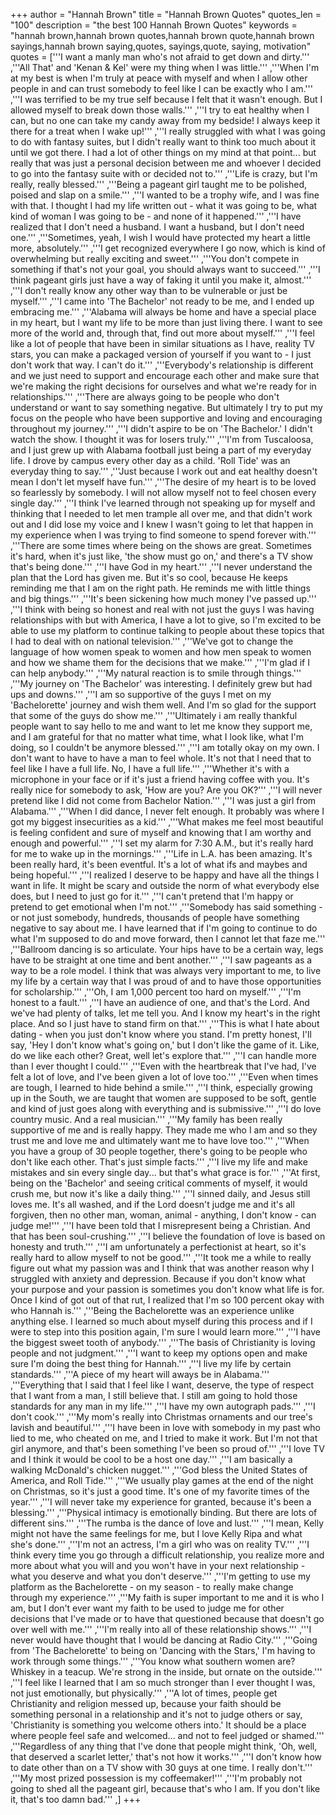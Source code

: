 +++
author = "Hannah Brown"
title = "Hannah Brown Quotes"
quotes_len = "100"
description = "the best 100 Hannah Brown Quotes"
keywords = "hannah brown,hannah brown quotes,hannah brown quote,hannah brown sayings,hannah brown saying,quotes, sayings,quote, saying, motivation"
quotes = ['''I want a manly man who's not afraid to get down and dirty.''' ,'''All That' and 'Kenan & Kel' were my thing when I was little.''' ,'''When I'm at my best is when I'm truly at peace with myself and when I allow other people in and can trust somebody to feel like I can be exactly who I am.''' ,'''I was terrified to be my true self because I felt that it wasn't enough. But I allowed myself to break down those walls.''' ,'''I try to eat healthy when I can, but no one can take my candy away from my bedside! I always keep it there for a treat when I wake up!''' ,'''I really struggled with what I was going to do with fantasy suites, but I didn't really want to think too much about it until we got there. I had a lot of other things on my mind at that point... but really that was just a personal decision between me and whoever I decided to go into the fantasy suite with or decided not to.''' ,'''Life is crazy, but I'm really, really blessed.''' ,'''Being a pageant girl taught me to be polished, poised and slap on a smile.''' ,'''I wanted to be a trophy wife, and I was fine with that. I thought I had my life written out - what it was going to be, what kind of woman I was going to be - and none of it happened.''' ,'''I have realized that I don't need a husband. I want a husband, but I don't need one.''' ,'''Sometimes, yeah, I wish I would have protected my heart a little more, absolutely.''' ,'''I get recognized everywhere I go now, which is kind of overwhelming but really exciting and sweet.''' ,'''You don't compete in something if that's not your goal, you should always want to succeed.''' ,'''I think pageant girls just have a way of faking it until you make it, almost.''' ,'''I don't really know any other way than to be vulnerable or just be myself.''' ,'''I came into 'The Bachelor' not ready to be me, and I ended up embracing me.''' ,'''Alabama will always be home and have a special place in my heart, but I want my life to be more than just living there. I want to see more of the world and, through that, find out more about myself.''' ,'''I feel like a lot of people that have been in similar situations as I have, reality TV stars, you can make a packaged version of yourself if you want to - I just don't work that way. I can't do it.''' ,'''Everybody's relationship is different and we just need to support and encourage each other and make sure that we're making the right decisions for ourselves and what we're ready for in relationships.''' ,'''There are always going to be people who don't understand or want to say something negative. But ultimately I try to put my focus on the people who have been supportive and loving and encouraging throughout my journey.''' ,'''I didn't aspire to be on 'The Bachelor.' I didn't watch the show. I thought it was for losers truly.''' ,'''I'm from Tuscaloosa, and I just grew up with Alabama football just being a part of my everyday life. I drove by campus every other day as a child. 'Roll Tide' was an everyday thing to say.''' ,'''Just because I work out and eat healthy doesn't mean I don't let myself have fun.''' ,'''The desire of my heart is to be loved so fearlessly by somebody. I will not allow myself not to feel chosen every single day.''' ,'''I think I've learned through not speaking up for myself and thinking that I needed to let men trample all over me, and that didn't work out and I did lose my voice and I knew I wasn't going to let that happen in my experience when I was trying to find someone to spend forever with.''' ,'''There are some times where being on the shows are great. Sometimes it's hard, when it's just like, 'the show must go on,' and there's a TV show that's being done.''' ,'''I have God in my heart.''' ,'''I never understand the plan that the Lord has given me. But it's so cool, because He keeps reminding me that I am on the right path. He reminds me with little things and big things.''' ,'''It's been sickening how much money I've passed up.''' ,'''I think with being so honest and real with not just the guys I was having relationships with but with America, I have a lot to give, so I'm excited to be able to use my platform to continue talking to people about these topics that I had to deal with on national television.''' ,'''We've got to change the language of how women speak to women and how men speak to women and how we shame them for the decisions that we make.''' ,'''I'm glad if I can help anybody.''' ,'''My natural reaction is to smile through things.''' ,'''My journey on 'The Bachelor' was interesting. I definitely grew but had ups and downs.''' ,'''I am so supportive of the guys I met on my 'Bachelorette' journey and wish them well. And I'm so glad for the support that some of the guys do show me.''' ,'''Ultimately i am really thankful people want to say hello to me and want to let me know they support me, and I am grateful for that no matter what time, what I look like, what I'm doing, so I couldn't be anymore blessed.''' ,'''I am totally okay on my own. I don't want to have to have a man to feel whole. It's not that I need that to feel like I have a full life. No, I have a full life.''' ,'''Whether it's with a microphone in your face or if it's just a friend having coffee with you. It's really nice for somebody to ask, 'How are you? Are you OK?''' ,'''I will never pretend like I did not come from Bachelor Nation.''' ,'''I was just a girl from Alabama.''' ,'''When I did dance, I never felt enough. It probably was where I got my biggest insecurities as a kid.''' ,'''What makes me feel most beautiful is feeling confident and sure of myself and knowing that I am worthy and enough and powerful.''' ,'''I set my alarm for 7:30 A.M., but it's really hard for me to wake up in the mornings.''' ,'''Life in L.A. has been amazing. It's been really hard, it's been eventful. It's a lot of what ifs and maybes and being hopeful.''' ,'''I realized I deserve to be happy and have all the things I want in life. It might be scary and outside the norm of what everybody else does, but I need to just go for it.''' ,'''I can't pretend that I'm happy or pretend to get emotional when I'm not.''' ,'''Somebody has said something - or not just somebody, hundreds, thousands of people have something negative to say about me. I have learned that if I'm going to continue to do what I'm supposed to do and move forward, then I cannot let that faze me.''' ,'''Ballroom dancing is so articulate. Your hips have to be a certain way, legs have to be straight at one time and bent another.''' ,'''I saw pageants as a way to be a role model. I think that was always very important to me, to live my life by a certain way that I was proud of and to have those opportunities for scholarship.''' ,'''Oh, I am 1,000 percent too hard on myself.''' ,'''I'm honest to a fault.''' ,'''I have an audience of one, and that's the Lord. And we've had plenty of talks, let me tell you. And I know my heart's in the right place. And so I just have to stand firm on that.''' ,'''This is what I hate about dating - when you just don't know where you stand. I'm pretty honest, I'll say, 'Hey I don't know what's going on,' but I don't like the game of it. Like, do we like each other? Great, well let's explore that.''' ,'''I can handle more than I ever thought I could.''' ,'''Even with the heartbreak that I've had, I've felt a lot of love, and I've been given a lot of love too.''' ,'''Even when times are tough, I learned to hide behind a smile.''' ,'''I think, especially growing up in the South, we are taught that women are supposed to be soft, gentle and kind of just goes along with everything and is submissive.''' ,'''I do love country music. And a real musician.''' ,'''My family has been really supportive of me and is really happy. They made me who I am and so they trust me and love me and ultimately want me to have love too.''' ,'''When you have a group of 30 people together, there's going to be people who don't like each other. That's just simple facts.''' ,'''I live my life and make mistakes and sin every single day... but that's what grace is for.''' ,'''At first, being on the 'Bachelor' and seeing critical comments of myself, it would crush me, but now it's like a daily thing.''' ,'''I sinned daily, and Jesus still loves me. It's all washed, and if the Lord doesn't judge me and it's all forgiven, then no other man, woman, animal - anything, I don't know - can judge me!''' ,'''I have been told that I misrepresent being a Christian. And that has been soul-crushing.''' ,'''I believe the foundation of love is based on honesty and truth.''' ,'''I am unfortunately a perfectionist at heart, so it's really hard to allow myself to not be good.''' ,'''It took me a while to really figure out what my passion was and I think that was another reason why I struggled with anxiety and depression. Because if you don't know what your purpose and your passion is sometimes you don't know what life is for. Once I kind of got out of that rut, I realized that I'm so 100 percent okay with who Hannah is.''' ,'''Being the Bachelorette was an experience unlike anything else. I learned so much about myself during this process and if I were to step into this position again, I'm sure I would learn more.''' ,'''I have the biggest sweet tooth of anybody.''' ,'''The basis of Christianity is loving people and not judgment.''' ,'''I want to keep my options open and make sure I'm doing the best thing for Hannah.''' ,'''I live my life by certain standards.''' ,'''A piece of my heart will aways be in Alabama.''' ,'''Everything that I said that I feel like I want, deserve, the type of respect that I want from a man, I still believe that. I still am going to hold those standards for any man in my life.''' ,'''I have my own autograph pads.''' ,'''I don't cook.''' ,'''My mom's really into Christmas ornaments and our tree's lavish and beautiful.''' ,'''I have been in love with somebody in my past who lied to me, who cheated on me, and I tried to make it work. But I'm not that girl anymore, and that's been something I've been so proud of.''' ,'''I love TV and I think it would be cool to be a host one day.''' ,'''I am basically a walking McDonald's chicken nugget.''' ,'''God bless the United States of America, and Roll Tide.''' ,'''We usually play games at the end of the night on Christmas, so it's just a good time. It's one of my favorite times of the year.''' ,'''I will never take my experience for granted, because it's been a blessing.''' ,'''Physical intimacy is emotionally binding. But there are lots of different sins.''' ,'''The rumba is the dance of love and lust.''' ,'''I mean, Kelly might not have the same feelings for me, but I love Kelly Ripa and what she's done.''' ,'''I'm not an actress, I'm a girl who was on reality TV.''' ,'''I think every time you go through a difficult relationship, you realize more and more about what you will and you won't have in your next relationship - what you deserve and what you don't deserve.''' ,'''I'm getting to use my platform as the Bachelorette - on my season - to really make change through my experience.''' ,'''My faith is super important to me and it is who I am, but I don't ever want my faith to be used to judge me for other decisions that I've made or to have that questioned because that doesn't go over well with me.''' ,'''I'm really into all of these relationship shows.''' ,'''I never would have thought that I would be dancing at Radio City.''' ,'''Going from 'The Bachelorette' to being on 'Dancing with the Stars,' I'm having to work through some things.''' ,'''You know what southern women are? Whiskey in a teacup. We're strong in the inside, but ornate on the outside.''' ,'''I feel like I learned that I am so much stronger than I ever thought I was, not just emotionally, but physically.''' ,'''A lot of times, people get Christianity and religion messed up, because your faith should be something personal in a relationship and it's not to judge others or say, 'Christianity is something you welcome others into.' It should be a place where people feel safe and welcomed... and not to feel judged or shamed.''' ,'''Regardless of any thing that I've done that people might think, 'Oh, well, that deserved a scarlet letter,' that's not how it works.''' ,'''I don't know how to date other than on a TV show with 30 guys at one time. I really don't.''' ,'''My most prized possession is my coffeemaker!''' ,'''I'm probably not going to shed all the pageant girl, because that's who I am. If you don't like it, that's too damn bad.''' ,]
+++